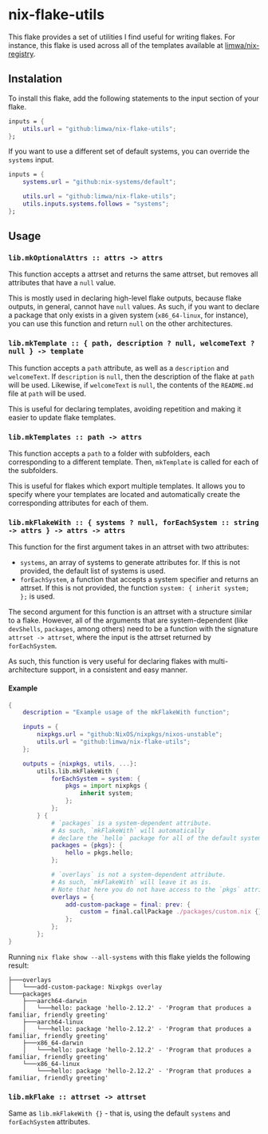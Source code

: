 # nix-flake-utils

This flake provides a set of utilities I find useful for writing flakes.
For instance, this flake is used across all of the templates available at [limwa/nix-registry](https://github.com/limwa/nix-registry).

## Instalation

To install this flake, add the following statements to the input section of your flake.

```nix
inputs = {
    utils.url = "github:limwa/nix-flake-utils";
};
```

If you want to use a different set of default systems, you can override the `systems` input.

```nix
inputs = {
    systems.url = "github:nix-systems/default";

    utils.url = "github:limwa/nix-flake-utils";
    utils.inputs.systems.follows = "systems";
};
```

## Usage

### `lib.mkOptionalAttrs :: attrs -> attrs`

This function accepts a attrset and returns the same attrset, but removes all attributes that have a `null` value.

This is mostly used in declaring high-level flake outputs, because flake outputs, in general, cannot have `null` values.
As such, if you want to declare a package that only exists in a given system (`x86_64-linux`, for instance), you can use this function and return `null` on the other architectures.

### `lib.mkTemplate :: { path, description ? null, welcomeText ? null } -> template`

This function accepts a `path` attribute, as well as a `description` and `welcomeText`. If `description` is `null`, then the description of the flake at `path` will be used. Likewise, if `welcomeText` is `null`, the contents of the `README.md` file at `path` will be used.

This is useful for declaring templates, avoiding repetition and making it easier to update flake templates.

### `lib.mkTemplates :: path -> attrs`

This function accepts a `path` to a folder with subfolders, each corresponding to a different template. Then, `mkTemplate` is called for each of the subfolders.

This is useful for flakes which export multiple templates. It allows you to specify where your templates are located and automatically create the corresponding attributes for each of them.

### `lib.mkFlakeWith :: { systems ? null, forEachSystem :: string -> attrs } -> attrs -> attrs`

This function for the first argument takes in an attrset with two attributes:

- `systems`, an array of systems to generate attributes for. If this is not provided, the default list of systems is used.
- `forEachSystem`, a function that accepts a system specifier and returns an attrset. If this is not provided, the function `system: { inherit system; };` is used.

The second argument for this function is an attrset with a structure similar to a flake. However, all of the arguments that are system-dependent (like `devShells`, `packages`, among others) need to be a function with the signature `attrset -> attrset`, where the input is the attrset returned by `forEachSystem`.

As such, this function is very useful for declaring flakes with multi-architecture support, in a consistent and easy manner.

#### Example

```nix
{
    description = "Example usage of the mkFlakeWith function";

    inputs = {
        nixpkgs.url = "github:NixOS/nixpkgs/nixos-unstable";
        utils.url = "github:limwa/nix-flake-utils";
    };

    outputs = {nixpkgs, utils, ...}:
        utils.lib.mkFlakeWith {
            forEachSystem = system: {
                pkgs = import nixpkgs {
                    inherit system;
                };
            };
        } {
            # `packages` is a system-dependent attribute.
            # As such, `mkFlakeWith` will automatically
            # declare the `hello` package for all of the default systems.
            packages = {pkgs}: {
                hello = pkgs.hello;
            };

            # `overlays` is not a system-dependent attribute.
            # As such, `mkFlakeWith` will leave it as is.
            # Note that here you do not have access to the `pkgs` attribute.
            overlays = {
                add-custom-package = final: prev: {
                    custom = final.callPackage ./packages/custom.nix {};
                };
            };
        };
}
```

Running `nix flake show --all-systems` with this flake yields the following result:

```
├───overlays
│   └───add-custom-package: Nixpkgs overlay
└───packages
    ├───aarch64-darwin
    │   └───hello: package 'hello-2.12.2' - 'Program that produces a familiar, friendly greeting'
    ├───aarch64-linux
    │   └───hello: package 'hello-2.12.2' - 'Program that produces a familiar, friendly greeting'
    ├───x86_64-darwin
    │   └───hello: package 'hello-2.12.2' - 'Program that produces a familiar, friendly greeting'
    └───x86_64-linux
        └───hello: package 'hello-2.12.2' - 'Program that produces a familiar, friendly greeting'
```

### `lib.mkFlake :: attrset -> attrset`

Same as `lib.mkFlakeWith {}` - that is, using the default `systems` and `forEachSystem` attributes.
